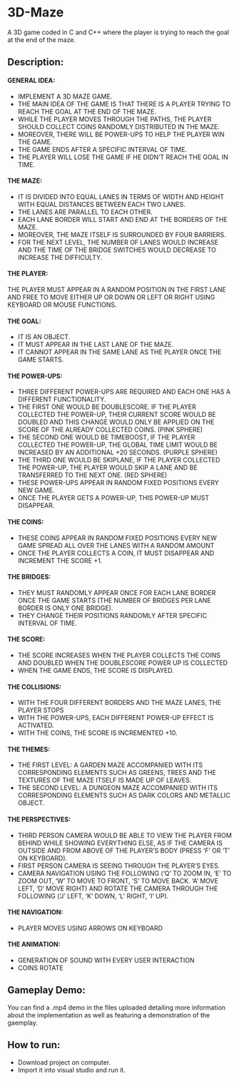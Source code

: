 # 3D-Maze
A 3D game coded in C and C++ where the player is trying to reach the goal at the end of the maze.

## Description:

#### GENERAL IDEA:
- IMPLEMENT A 3D MAZE GAME.
- THE MAIN IDEA OF THE GAME IS THAT THERE IS A PLAYER TRYING TO REACH THE GOAL AT THE END OF THE MAZE.
- WHILE THE PLAYER MOVES THROUGH THE PATHS, THE PLAYER SHOULD COLLECT COINS RANDOMLY DISTRIBUTED IN THE MAZE.
- MOREOVER, THERE WILL BE POWER-UPS TO HELP THE PLAYER WIN THE GAME.
- THE GAME ENDS AFTER A SPECIFIC INTERVAL OF TIME.
- THE PLAYER WILL LOSE THE GAME IF HE DIDN’T REACH THE GOAL IN TIME.

#### THE MAZE:
- IT IS DIVIDED INTO EQUAL LANES IN TERMS OF WIDTH AND HEIGHT WITH EQUAL DISTANCES BETWEEN EACH TWO LANES.
- THE LANES ARE PARALLEL TO EACH OTHER.
- EACH LANE BORDER WILL START AND END AT THE BORDERS OF THE MAZE.
- MOREOVER, THE MAZE ITSELF IS SURROUNDED BY FOUR BARRIERS.
- FOR THE NEXT LEVEL, THE NUMBER OF LANES WOULD INCREASE AND THE TIME OF THE BRIDGE SWITCHES WOULD DECREASE TO INCREASE THE DIFFICULTY.

#### THE PLAYER: 
THE PLAYER MUST APPEAR IN A RANDOM POSITION IN THE FIRST LANE AND FREE TO MOVE EITHER UP OR DOWN OR LEFT OR RIGHT USING KEYBOARD OR MOUSE FUNCTIONS.

#### THE GOAL:
- IT IS AN OBJECT.
- IT MUST APPEAR IN THE LAST LANE OF THE MAZE.
- IT CANNOT APPEAR IN THE SAME LANE AS THE PLAYER ONCE THE GAME STARTS.

#### THE POWER-UPS:
- THREE DIFFERENT POWER-UPS ARE REQUIRED AND EACH ONE HAS A DIFFERENT FUNCTIONALITY.
- THE FIRST ONE WOULD BE DOUBLESCORE. IF THE PLAYER COLLECTED THE POWER-UP, THEIR CURRENT SCORE WOULD BE DOUBLED AND THIS CHANGE WOULD ONLY BE APPLIED ON THE SCORE OF THE ALREADY COLLECTED COINS. (PINK SPHERE)
- THE SECOND ONE WOULD BE TIMEBOOST, IF THE PLAYER COLLECTED THE POWER-UP, THE GLOBAL TIME LIMIT WOULD BE INCREASED BY AN ADDITIONAL +20 SECONDS. (PURPLE SPHERE)
- THE THIRD ONE WOULD BE SKIPLANE, IF THE PLAYER COLLECTED THE POWER-UP, THE PLAYER WOULD SKIP A LANE AND BE TRANSFERRED TO THE NEXT ONE. (RED SPHERE)
- THESE POWER-UPS APPEAR IN RANDOM FIXED POSITIONS EVERY NEW GAME.
- ONCE THE PLAYER GETS A POWER-UP, THIS POWER-UP MUST DISAPPEAR.
 
#### THE COINS:
- THESE COINS APPEAR IN RANDOM FIXED POSITIONS EVERY NEW GAME SPREAD ALL OVER THE LANES WITH A RANDOM AMOUNT
- ONCE THE PLAYER COLLECTS A COIN, IT MUST DISAPPEAR AND INCREMENT THE SCORE +1.

#### THE BRIDGES:
- THEY MUST RANDOMLY APPEAR ONCE FOR EACH LANE BORDER ONCE THE GAME STARTS (THE NUMBER OF BRIDGES PER LANE BORDER IS ONLY ONE BRIDGE).
- THEY CHANGE THEIR POSITIONS RANDOMLY AFTER SPECIFIC INTERVAL OF TIME.

#### THE SCORE:
- THE SCORE INCREASES WHEN THE PLAYER COLLECTS THE COINS AND DOUBLED WHEN THE DOUBLESCORE POWER UP IS COLLECTED
- WHEN THE GAME ENDS, THE SCORE IS DISPLAYED.

#### THE COLLISIONS:
- WITH THE FOUR DIFFERENT BORDERS AND THE MAZE LANES, THE PLAYER STOPS
- WITH THE POWER-UPS, EACH DIFFERENT POWER-UP EFFECT IS ACTIVATED.
- WITH THE COINS, THE SCORE IS INCREMENTED +10.

#### THE THEMES:
- THE FIRST LEVEL: A GARDEN MAZE ACCOMPANIED WITH ITS CORRESPONDING ELEMENTS SUCH AS GREENS, TREES AND THE TEXTURES OF THE MAZE ITSELF IS MADE UP OF LEAVES.
- THE SECOND LEVEL: A DUNGEON MAZE ACCOMPANIED WITH ITS CORRESPONDING ELEMENTS SUCH AS DARK COLORS AND METALLIC OBJECT.

#### THE PERSPECTIVES:
- THIRD PERSON CAMERA WOULD BE ABLE TO VIEW THE PLAYER FROM BEHIND WHILE SHOWING EVERYTHING ELSE, AS IF THE CAMERA IS OUTSIDE AND FROM ABOVE OF THE PLAYER’S BODY (PRESS ‘F’ OR ‘T’ ON KEYBOARD).
- FIRST PERSON CAMERA IS SEEING THROUGH THE PLAYER’S EYES.
- CAMERA NAVIGATION USING THE FOLLOWING (‘Q’ TO ZOOM IN, ‘E’ TO ZOOM OUT, ‘W’ TO MOVE TO FRONT, ‘S’ TO MOVE BACK. ‘A’ MOVE LEFT, ‘D’ MOVE RIGHT) AND ROTATE THE CAMERA THROUGH THE FOLLOWING (‘J’ LEFT, ‘K’ DOWN, ‘L’ RIGHT, ‘I’ UP).

#### THE NAVIGATION:
- PLAYER MOVES USING ARROWS ON KEYBOARD

#### THE ANIMATION:
- GENERATION OF SOUND WITH EVERY USER INTERACTION
- COINS ROTATE

## Gameplay Demo:

You can find a .mp4 demo in the files uploaded detailing more information about the implementation as well as featuring a demonstration of the gaemplay.

## How to run:
- Download project on computer.
- Import it into visual studio and run it.
